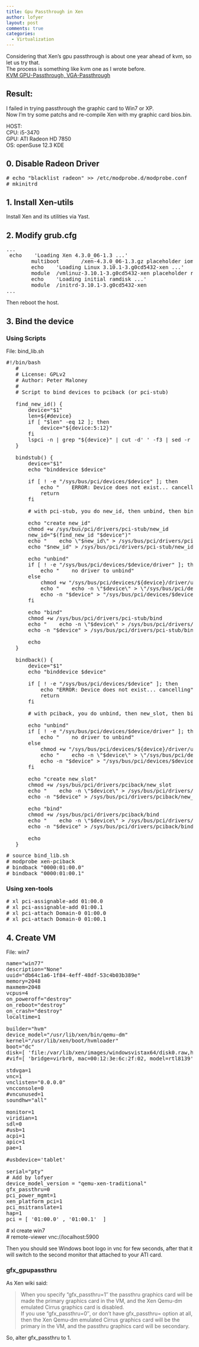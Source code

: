 ```yaml
---
title: Gpu Passthrough in Xen
author: lofyer
layout: post
comments: true
categories:
  - Virtualization
---
```

Considering that Xen&#8217;s gpu passthrough is about one year ahead of kvm, so let us try that.  
The process is something like kvm one as I wrote before.  
<a href="http://blog.lofyer.org/2013/05/pass-host-gpu-to-guest-via-qemu-ncursescurses/" title="KVM GPU-Passthrough, VGA-Passthrough" target="_blank">KVM GPU-Passthrough, VGA-Passthrough</a>

## Result:  
I failed in trying passthrough the graphic card to Win7 or XP.  
Now I&#8217;m try some patchs and re-compile Xen with my graphic card bios.bin.  


HOST:  
CPU: i5-3470  
GPU: ATI Radeon HD 7850  
OS: openSuse 12.3 KDE

## 0. Disable Radeon Driver

<pre># echo "blacklist radeon" >> /etc/modprobe.d/modprobe.conf
# mkinitrd
</pre>

## 1. Install Xen-utils

Install Xen and its utilities via Yast.

## 2. Modify grub.cfg

<pre>...
 echo    'Loading Xen 4.3.0_06-1.3 ...'
        multiboot       /xen-4.3.0_06-1.3.gz placeholder iommu=1 
        echo    'Loading Linux 3.10.1-3.g0cd5432-xen ...'
        module  /vmlinuz-3.10.1-3.g0cd5432-xen placeholder root=UUID=da6ac064-2a5e-48c7-8834-307cbcb551c3 ro   resume=/dev/disk/by-id/ata-ST500DM002-1BD142_Z3THR3V3-part3 splash=silent quiet showopts xen-pciback.hide=(00:00.0)(01:00.1)
        echo    'Loading initial ramdisk ...'
        module  /initrd-3.10.1-3.g0cd5432-xen
...
</pre>

Then reboot the host.

## 3. Bind the device

### Using Scripts

File: bind_lib.sh

<pre>#!/bin/bash
   #
   # License: GPLv2
   # Author: Peter Maloney
   #
   # Script to bind devices to pciback (or pci-stub)
   
   find_new_id() {
       device="$1"
       len=${#device}
       if [ "$len" -eq 12 ]; then
           device="${device:5:12}"
       fi
       lspci -n | grep "${device}" | cut -d' ' -f3 | sed -r "s/:/ /"
   }
   
   bindstub() {
       device="$1"
       echo "binddevice $device"
       
       if [ ! -e "/sys/bus/pci/devices/$device" ]; then
           echo "    ERROR: Device does not exist... cancelling"
           return
       fi
       
       # with pci-stub, you do new_id, then unbind, then bind
       
       echo "create new_id"
       chmod +w /sys/bus/pci/drivers/pci-stub/new_id
       new_id="$(find_new_id "$device")"
       echo "    echo \"$new_id\" > /sys/bus/pci/drivers/pci-stub/new_id"
       echo "$new_id" > /sys/bus/pci/drivers/pci-stub/new_id
       
       echo "unbind"
       if [ ! -e "/sys/bus/pci/devices/$device/driver" ]; then
           echo "    no driver to unbind"
       else
           chmod +w "/sys/bus/pci/devices/${device}/driver/unbind"
           echo "    echo -n \"$device\" > \"/sys/bus/pci/devices/$device/driver/unbind\""
           echo -n "$device" > "/sys/bus/pci/devices/$device/driver/unbind"
       fi
       
       echo "bind"
       chmod +w /sys/bus/pci/drivers/pci-stub/bind
       echo "    echo -n \"$device\" > /sys/bus/pci/drivers/pci-stub/bind"
       echo -n "$device" > /sys/bus/pci/drivers/pci-stub/bind
       
       echo
   }
   
   bindback() {
       device="$1"
       echo "binddevice $device"
       
       if [ ! -e "/sys/bus/pci/devices/$device" ]; then
           echo "ERROR: Device does not exist... cancelling"
           return
       fi
       
       # with pciback, you do unbind, then new_slot, then bind
       
       echo "unbind"
       if [ ! -e "/sys/bus/pci/devices/$device/driver" ]; then
           echo "    no driver to unbind"
       else
           chmod +w "/sys/bus/pci/devices/${device}/driver/unbind"
           echo "    echo -n \"$device\" > \"/sys/bus/pci/devices/$device/driver/unbind\""
           echo -n "$device" > "/sys/bus/pci/devices/$device/driver/unbind"
       fi
       
       echo "create new_slot"
       chmod +w /sys/bus/pci/drivers/pciback/new_slot
       echo "    echo -n \"$device\" > /sys/bus/pci/drivers/pciback/new_slot"
       echo -n "$device" > /sys/bus/pci/drivers/pciback/new_slot
       
       echo "bind"
       chmod +w /sys/bus/pci/drivers/pciback/bind
       echo "    echo -n \"$device\" > /sys/bus/pci/drivers/pciback/bind"
       echo -n "$device" > /sys/bus/pci/drivers/pciback/bind
       
       echo
   }
</pre>

<pre># source bind_lib.sh
# modprobe xen-pciback
# bindback "0000:01:00.0"
# bindback "0000:01:00.1"
</pre>

### Using xen-tools

<pre># xl pci-assignable-add 01:00.0
# xl pci-assignable-add 01:00.1
# xl pci-attach Domain-0 01:00.0
# xl pci-attach Domain-0 01:00.1
</pre>

## 4. Create VM

File: win7

<pre>name="win77"
description="None"
uuid="db64c1a6-1f84-4eff-48df-53c4b03b389e"
memory=2048
maxmem=2048
vcpus=4
on_poweroff="destroy"
on_reboot="destroy"
on_crash="destroy"
localtime=1

builder="hvm"
device_model="/usr/lib/xen/bin/qemu-dm"
kernel="/usr/lib/xen/boot/hvmloader"
boot="dc"
disk=[ 'file:/var/lib/xen/images/windowsvistax64/disk0.raw,hda,w','file:/home/lofyer/Driver.iso,hdc:cdrom,r' ]
#vif=[ 'bridge=virbr0, mac=00:12:3e:6c:2f:02, model=rtl8139' ]

stdvga=1
vnc=1
vnclisten="0.0.0.0"
vncconsole=0
#vncunused=1
soundhw="all"

monitor=1
viridian=1
sdl=0
#usb=1
acpi=1
apic=1
pae=1

#usbdevice='tablet'

serial="pty"
# Add by lofyer
device_model_version = "qemu-xen-traditional"
gfx_passthru=0
pci_power_mgmt=1
xen_platform_pci=1
pci_msitranslate=1
hap=1
pci = [ '01:00.0' , '01:00.1'  ]
</pre>

\# xl create win7  
\# remote-viewer vnc://localhost:5900

Then you should see Windows boot logo in vnc for few seconds, after that it will switch to the second monitor that attached to your ATI card.

### gfx_gpupassthru

As Xen wiki said:

> When you specify &#8220;gfx_passthru=1&#8243; the passthru graphics card will be made the primary graphics card in the VM, and the Xen Qemu-dm emulated Cirrus graphics card is disabled.  
> If you use &#8220;gfx\_passthru=0&#8243;, or don&#8217;t have gfx\_passthru= option at all, then the Xen Qemu-dm emulated Cirrus graphics card will be the primary in the VM, and the passthru graphics card will be secondary.

So, alter gfx_passthru to 1.